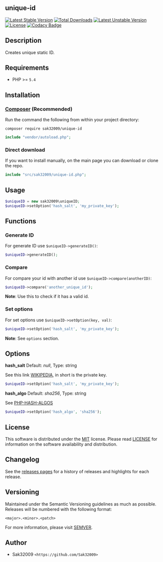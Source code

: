 ## unique-id

[![Latest Stable Version](https://poser.pugx.org/sak32009/unique-id/v/stable)](https://packagist.org/packages/sak32009/unique-id)
[![Total Downloads](https://poser.pugx.org/sak32009/unique-id/downloads)](https://packagist.org/packages/sak32009/unique-id)
[![Latest Unstable Version](https://poser.pugx.org/sak32009/unique-id/v/unstable)](https://packagist.org/packages/sak32009/unique-id)
[![License](https://poser.pugx.org/sak32009/unique-id/license)](https://packagist.org/packages/sak32009/unique-id)
[![Codacy Badge](https://api.codacy.com/project/badge/grade/c3e0f83acf8c4919a5fc4a756e9d56b7)](https://www.codacy.com/app/Sak32009/unique-id)

## Description

Creates unique static ID.

## Requirements

* PHP >= `5.4`

## Installation

### [Composer](https://getcomposer.org/) (Recommended)

Run the command the following from within your project directory:

```
composer require sak32009/unique-id
```

```php
include "vendor/autoload.php";
```

### Direct download

If you want to install manually, on the main page you can download or clone the repo.

```php
include "src/sak32009/unique-id.php";
```

## Usage

```php
$uniqueID = new sak32009\uniqueID;
$uniqueID->setOption('hash_salt', 'my_private_key');
```

## Functions

### Generate ID

For generate ID use `$uniqueID->generateID()`:

```php
$uniqueID->generateID();
```

### Compare

For compare your id with another id use `$uniqueID->compare(anotherID)`:

```php
$uniqueID->compare('another_unique_id');
```

**Note**: Use this to check if it has a valid id.

### Set options

For set options use `$uniqueID->setOption(key, val)`:

```php
$uniqueID->setOption('hash_salt', 'my_private_key');
```

**Note**: See `options` section.

## Options

**hash_salt** Default: *null*, Type: string

See this link [WIKIPEDIA](https://en.wikipedia.org/wiki/Salt_%28cryptography%29), in short is the private key.

```php
$uniqueID->setOption('hash_salt', 'my_private_key');
```

**hash_algo** Default: *sha256*, Type: string

See [PHP-HASH-ALGOS](https://secure.php.net/manual/en/function.hash-algos.php)

```php
$uniqueID->setOption('hash_algo', 'sha256');
```

## License

This software is distributed under the [MIT](https://opensource.org/licenses/MIT) license. Please read [LICENSE](LICENSE) for information on the software availability and distribution.

## Changelog

See the [releases pages](https://github.com/Sak32009/unique-id/releases) for a history of releases and highlights for each release.

## Versioning

Maintained under the Semantic Versioning guidelines as much as possible. Releases will be numbered with the following format:

`<major>.<minor>.<patch>`

For more information, please visit [SEMVER](http://semver.org).

## Author

* Sak32009 `<https://github.com/Sak32009>`
